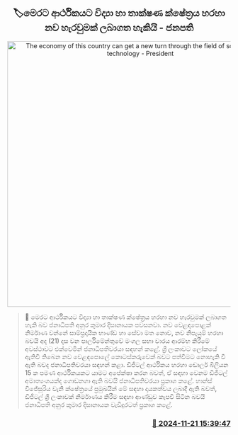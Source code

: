 <p align='center'><b><h2 align='center' title='The economy of this country can get a new turn through the field of science and technology - President'>🏷මෙරට ආර්ථිකයට විද්‍යා හා තාක්ෂණ ක්ෂේත්‍රය හරහා නව හැරවුමක් ලබාගත හැකියි - ජනපති</h2></b></p>
<p align='center'><img src='https://helakuru.sgp1.cdn.digitaloceanspaces.com/esana/images/lib/anura-president-gf.jpg' width='600' alt='The economy of this country can get a new turn through the field of science and technology - President'></p>

>📝 මෙරට ආර්ථිකයට විද්‍යා හා තාක්ෂණ ක්ෂේත්‍රය හරහා නව හැරවුමක් ලබාගත හැකි බව ජනාධිපති අනුර කුමාර දිසානායක පවසනවා.
නව වෙළඳපොළක් නිර්මාණ වන්නේ සාම්ප්‍රදායික භාණ්ඩ හා සේවා මත නොව, නව නිපැයුම් හරහා බවයි අද (21) දස වන පාර්ලිමේන්තුවේ මංගල සභා වාරය ආරම්භ කිරීමේ අවස්ථාවට එක්වෙමින් ජනාධිපතිවරයා සඳහන් කළේ.
ශ්‍රී ලංකාවට ලෝකයේ ඇතිවී තිබෙන නව වෙළඳපොලේ කොටස්කරුවෙක් බවට පත්වීමට නොහැකි වී ඇති බවද ජනාධිපතිවරයා සඳහන් කළා.
ඩිජිටල් ආර්ථිකය හරහා ඩොලර් බිලියන 15 ක පමණ ආර්ථිකයකට යාමට අපේක්ෂා කරන බවත්, ඒ සඳහා වෙනම ඩිජිටල් අමාත්‍යංශයක්ද ගොඩනගා ඇති බවයි ජනාධිපතිවරයා ප්‍රකාශ කළේ.
හාන්ස් විජේසූරිය වැනි ක්ෂේත්‍රයේ ප්‍රමුඛයින් මේ සඳහා දායකත්වය ලබාදී ඇති බවත්, ඩිජිටල් ශ්‍රී ලංකාවක් නිර්මාණය කිරීම සඳහා ආණ්ඩුව කැපවී සිටින බවයි ජනාධිපති අනුර කුමාර දිසානායක වැඩිදුරටත් ප්‍රකාශ කළේ. 


<h3 align='right'><a href='https://www.helakuru.lk/esana/p/105333/'>📅 2024-11-21 15:39:47</a></h3>
